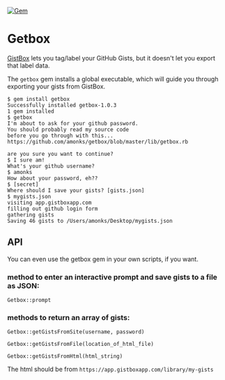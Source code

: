[![Gem](https://img.shields.io/gem/dt/getbox.svg?style=plastic)]()

# Getbox

[GistBox](http://gistboxapp.com) lets you tag/label your GitHub Gists, but it doesn't let you export that label data.

The `getbox` gem installs a global executable, which will guide you through exporting your gists from GistBox.

    $ gem install getbox
    Successfully installed getbox-1.0.3
    1 gem installed
    $ getbox
    I'm about to ask for your github password. 
    You should probably read my source code
    before you go through with this...
    https://github.com/amonks/getbox/blob/master/lib/getbox.rb
    
    are you sure you want to continue?
    $ I sure am!
    What's your github username?
    $ amonks
    How about your password, eh??
    $ [secret]
    Where should I save your gists? [gists.json]
    $ mygists.json
    visiting app.gistboxapp.com
    filling out github login form
    gathering gists
    Saving 46 gists to /Users/amonks/Desktop/mygists.json

## API

You can even use the getbox gem in your own scripts, if you want.

### method to enter an interactive prompt and save gists to a file as JSON:

    Getbox::prompt

### methods to return an array of gists:

    Getbox::getGistsFromSite(username, password)
    
    Getbox::getGistsFromFile(location_of_html_file)
    
    Getbox::getGistsFromHtml(html_string)

The html should be from `https://app.gistboxapp.com/library/my-gists`
